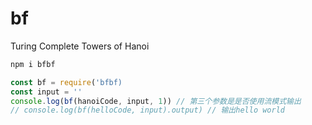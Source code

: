 # bf

Turing Complete Towers of Hanoi

```javascript
npm i bfbf
```

```javascript
const bf = require('bfbf)
const input = ''
console.log(bf(hanoiCode, input, 1)) // 第三个参数是是否使用流模式输出
// console.log(bf(helloCode, input).output) // 输出hello world
```
